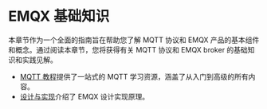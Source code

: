 # EMQX 基础知识

本章节作为一个全面的指南旨在帮助您了解 MQTT 协议和 EMQX 产品的基本组件和概念。通过阅读本章节，您将获得有关 MQTT 协议和 EMQX broker 的基础知识和实践见解。

- [MQTT 教程](https://www.emqx.com/zh/mqtt-guide)提供了一站式的 MQTT 学习资源，涵盖了从入门到高级的所有内容。
- [设计与实现](../design/overview.md)介绍了 EMQX 设计实现原理。 

